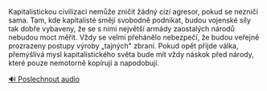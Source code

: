 
Kapitalistickou civilizaci nemůže zničit žádný cizí agresor, pokud se nezničí sama. Tam, kde kapitalisté smějí svobodně podnikat, budou vojenské síly tak dobře vybaveny, že se s nimi největší armády zaostalých národů nebudou moct měřit. Vždy se velmi přehánělo nebezpečí, že budou veřejně prozrazeny postupy výroby „tajných" zbraní. Pokud opět přijde válka, přemýšlivá mysl kapitalistického světa bude mít vždy náskok před národy, které pouze nemotorně kopírují a napodobují.

[🔊 Poslechnout audio](/data/7-paragraphs/audio/chapter_133/para_008-Kapitalistickou-civilizaci-neme-zniit-dn-ciz.mp3)
